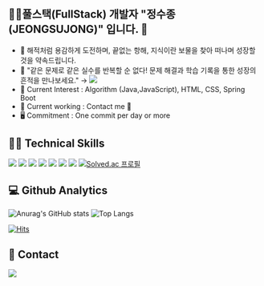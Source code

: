 ## :man_technologist:풀스택(FullStack) 개발자 "정수종(JEONGSUJONG)" 입니다. :facepunch: 

- 🦜 해적처럼 용감하게 도전하며, 끝없는 항해, 지식이란 보물을 찾아 떠나며 성장할 것을 약속드립니다.
- 🧾 "같은 문제로 같은 실수를 반복할 순 없다! 문제 해결과 학습 기록을 통한 성장의 흔적을 만나보세요."  →  <img src="https://img.shields.io/badge/Notion-000000?style=for-the-badge&logo=notion&logoColor=black">
- 🌱 Current Interest : Algorithm (Java,JavaScript), HTML, CSS, Spring Boot
- 🔭 Current working : Contact me 🫡
- 🖥️ Commitment : One commit per day or more

## :man_juggling: Technical Skills
<img src="https://img.shields.io/badge/HTML-E34F26?style=flat&logo=html5&logoColor=white"/> <img src="https://img.shields.io/badge/CSS-1572B6?style=flat&logo=css3&logoColor=white"/> <img src="https://img.shields.io/badge/JavaScript-F7DF1E?style=flat&logo=javascript&logoColor=black"/> <img src="https://img.shields.io/badge/Spring-6DB33F?style=flat&logo=spring&logoColor=white"/> <img src="https://img.shields.io/badge/React-61DAFB?style=flat&logo=react&logoColor=white"/> <img src="https://img.shields.io/badge/Java-2F2625?style=flat&logo=coffeescript&logoColor=white"/> <img src="https://img.shields.io/badge/Python-3776AB?style=flat&logo=python&logoColor=white"/>
[![Solved.ac
프로필](http://mazassumnida.wtf/api/mini/generate_badge?boj=mr5u)](https://solved.ac/mr5u)

## :computer: Github Analytics
![Anurag's GitHub stats](https://github-readme-stats.vercel.app/api?username=JEONGSUJONG&show_icons=true&theme=vue) ![Top Langs](https://github-readme-stats.vercel.app/api/top-langs/?username=JEONGSUJONG&layout=compact&theme=vue)

[![Hits](https://hits.seeyoufarm.com/api/count/incr/badge.svg?url=https%3A%2F%2Fgithub.com%2FJEONGSUJONG&count_bg=%2379C83D&title_bg=%23555555&icon=&icon_color=%23E7E7E7&title=hits&edge_flat=false)](https://hits.seeyoufarm.com)

## :owl: Contact
<a href="mailto:jeon95ujong@gmail.com"><img src="https://img.shields.io/badge/gmail-005FF9?style=flat-square&logo=gmail&logoColor=white&link=mailto:jeon95ujong@gmail.com"/></a>
<!--
Here are some ideas to get you started:

- 🔭 I’m currently working on ...
- 🌱 I’m currently learning ...
- 👯 I’m looking to collaborate on ...
- 🤔 I’m looking for help with ...
- 💬 Ask me about ...
- 📫 How to reach me: ...
- 😄 Pronouns: ...
- ⚡ Fun fact: ...
-->
